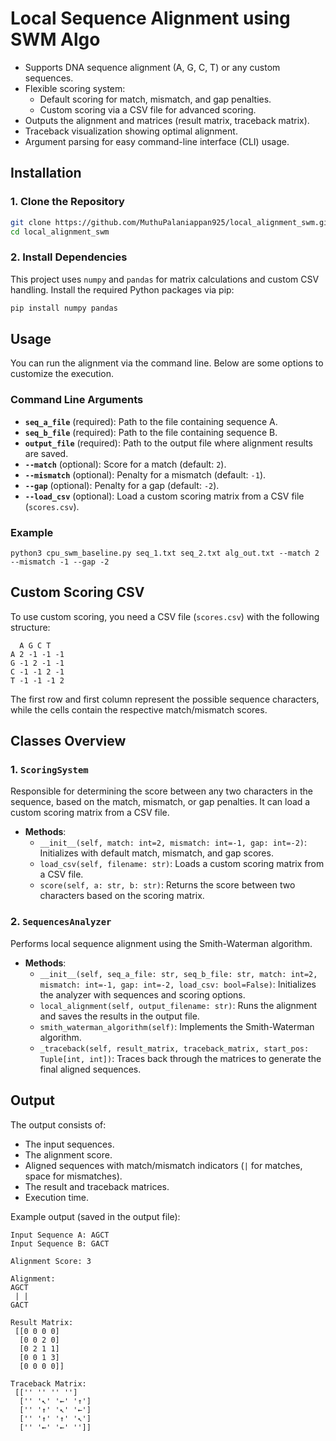 # **Local Sequence Alignment using SWM Algo**
- Supports DNA sequence alignment (A, G, C, T) or any custom sequences.
- Flexible scoring system: 
  - Default scoring for match, mismatch, and gap penalties.
  - Custom scoring via a CSV file for advanced scoring.
- Outputs the alignment and matrices (result matrix, traceback matrix).
- Traceback visualization showing optimal alignment.
- Argument parsing for easy command-line interface (CLI) usage.

## **Installation**

### **1. Clone the Repository**
```bash
git clone https://github.com/MuthuPalaniappan925/local_alignment_swm.git
cd local_alignment_swm
```

### **2. Install Dependencies**
This project uses `numpy` and `pandas` for matrix calculations and custom CSV handling. Install the required Python packages via pip:
```bash
pip install numpy pandas
```

## **Usage**

You can run the alignment via the command line. Below are some options to customize the execution.

### **Command Line Arguments**

- **`seq_a_file`** (required): Path to the file containing sequence A.
- **`seq_b_file`** (required): Path to the file containing sequence B.
- **`output_file`** (required): Path to the output file where alignment results are saved.
- **`--match`** (optional): Score for a match (default: `2`).
- **`--mismatch`** (optional): Penalty for a mismatch (default: `-1`).
- **`--gap`** (optional): Penalty for a gap (default: `-2`).
- **`--load_csv`** (optional): Load a custom scoring matrix from a CSV file (`scores.csv`).

### **Example**
```
python3 cpu_swm_baseline.py seq_1.txt seq_2.txt alg_out.txt --match 2 --mismatch -1 --gap -2
```

## **Custom Scoring CSV**
To use custom scoring, you need a CSV file (`scores.csv`) with the following structure:

```
  A G C T
A 2 -1 -1 -1
G -1 2 -1 -1
C -1 -1 2 -1
T -1 -1 -1 2
```

The first row and first column represent the possible sequence characters, while the cells contain the respective match/mismatch scores.

## **Classes Overview**

### **1. `ScoringSystem`**
Responsible for determining the score between any two characters in the sequence, based on the match, mismatch, or gap penalties. It can load a custom scoring matrix from a CSV file.

- **Methods**:
  - `__init__(self, match: int=2, mismatch: int=-1, gap: int=-2)`: Initializes with default match, mismatch, and gap scores.
  - `load_csv(self, filename: str)`: Loads a custom scoring matrix from a CSV file.
  - `score(self, a: str, b: str)`: Returns the score between two characters based on the scoring matrix.
  
### **2. `SequencesAnalyzer`**
Performs local sequence alignment using the Smith-Waterman algorithm.

- **Methods**:
  - `__init__(self, seq_a_file: str, seq_b_file: str, match: int=2, mismatch: int=-1, gap: int=-2, load_csv: bool=False)`: Initializes the analyzer with sequences and scoring options.
  - `local_alignment(self, output_filename: str)`: Runs the alignment and saves the results in the output file.
  - `smith_waterman_algorithm(self)`: Implements the Smith-Waterman algorithm.
  - `_traceback(self, result_matrix, traceback_matrix, start_pos: Tuple[int, int])`: Traces back through the matrices to generate the final aligned sequences.

## **Output**
The output consists of:
- The input sequences.
- The alignment score.
- Aligned sequences with match/mismatch indicators (`|` for matches, space for mismatches).
- The result and traceback matrices.
- Execution time.

Example output (saved in the output file):
```
Input Sequence A: AGCT
Input Sequence B: GACT

Alignment Score: 3

Alignment:
AGCT
 | |
GACT

Result Matrix:
 [[0 0 0 0]
  [0 0 2 0]
  [0 2 1 1]
  [0 0 1 3]
  [0 0 0 0]]

Traceback Matrix:
 [['' '' '' '']
  ['' '↖' '←' '↑']
  ['' '↑' '↖' '←']
  ['' '↑' '↑' '↖']
  ['' '←' '←' '']]
```
